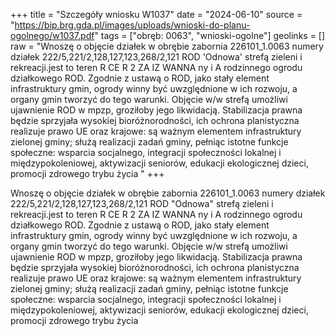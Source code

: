 +++
title = "Szczegóły wniosku W1037"
date = "2024-06-10"
source = "https://bip.brg.gda.pl/images/uploads/wnioski-do-planu-ogolnego/w1037.pdf"
tags = ["obręb: 0063", "wnioski-ogolne"]
geolinks = []
raw = "Wnoszę o objęcie działek w obrębie zabornia 226101_1.0063 numery działek 222/5,221/2,128,127,123,268/2,121 ROD 'Odnowa' strefą zieleni i rekreacji.jest to teren R CE R 2 ZA IZ WANNA ny i A rodzinnego ogrodu działkowego ROD. Zgodnie z ustawą o ROD, jako stały element infrastruktury gmin, ogrody winny być uwzględnione w ich rozwoju, a organy gmin tworzyć do tego warunki. Objęcie w/w strefą umożliwi ujawnienie ROD w mpzp, groziłoby jego likwidacją. Stabilizacja prawna będzie sprzyjała wysokiej bioróżnorodności, ich ochrona planistyczna realizuje prawo UE oraz krajowe: są ważnym elementem infrastruktury zielonej gminy; służą realizacji zadań gminy, pełniąc istotne funkcje społeczne: wsparcia socjalnego, integracji społeczności lokalnej i międzypokoleniowej, aktywizacji seniorów, edukacji ekologicznej dzieci, promocji zdrowego trybu życia "
+++

Wnoszę o objęcie działek w obrębie zabornia 226101_1.0063 numery działek
222/5,221/2,128,127,123,268/2,121 ROD "Odnowa" strefą zieleni i rekreacji.jest to teren
R CE R 2 ZA IZ WANNA
ny i A
rodzinnego ogrodu działkowego ROD. Zgodnie z ustawą o ROD, jako stały element infrastruktury
gmin, ogrody winny być uwzględnione w ich rozwoju, a organy gmin tworzyć do tego warunki.
Objęcie w/w strefą umożliwi ujawnienie ROD w mpzp, groziłoby jego likwidacją. Stabilizacja
prawna będzie sprzyjała wysokiej bioróżnorodności, ich ochrona planistyczna realizuje prawo UE
oraz krajowe: są ważnym elementem infrastruktury zielonej gminy; służą realizacji zadań gminy,
pełniąc istotne funkcje społeczne: wsparcia socjalnego, integracji społeczności lokalnej i
międzypokoleniowej, aktywizacji seniorów, edukacji ekologicznej dzieci, promocji zdrowego
trybu życia



